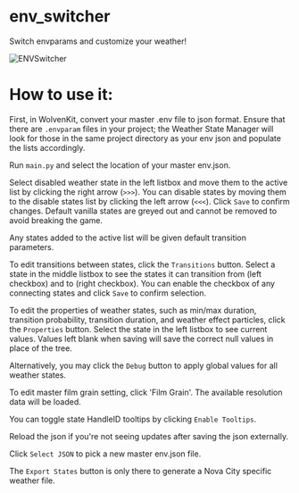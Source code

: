# env_switcher
 Switch envparams and customize your weather!


![ENVSwitcher](https://github.com/user-attachments/assets/9bc03fcc-c422-47b8-8957-8012003a9b5e)


 # How to use it:
 First, in WolvenKit, convert your master .env file to json format. Ensure that there are `.envparam` files in your project; the Weather State Manager will look for those in the same project directory as your env json and populate the lists accordingly.

 Run `main.py` and select the location of your master env.json.

 Select disabled weather state in the left listbox and move them to the active list by clicking the right arrow (`>>>`). You can disable states by moving them to the disable states list by clicking the left arrow (`<<<`). Click `Save` to confirm changes. Default vanilla states are greyed out and cannot be removed to avoid breaking the game.

 Any states added to the active list will be given default transition parameters.

 To edit transitions between states, click the `Transitions` button. Select a state in the middle listbox to see the states it can transition from (left checkbox) and to (right checkbox). You can enable the checkbox of any connecting states and click `Save` to confirm selection.

 To edit the properties of weather states, such as min/max duration, transition probability, transition duration, and weather effect particles, click the `Properties` button. Select the state in the left listbox to see current values. Values left blank when saving will save the correct null values in place of the tree.

 Alternatively, you may click the `Debug` button to apply global values for all weather states.

 To edit master film grain setting, click 'Film Grain'. The available resolution data will be loaded.

 You can toggle state HandleID tooltips by clicking `Enable Tooltips`.

 Reload the json if you're not seeing updates after saving the json externally.

 Click `Select JSON` to pick a new master env.json file.


 The `Export States` button is only there to generate a Nova City specific weather file.
